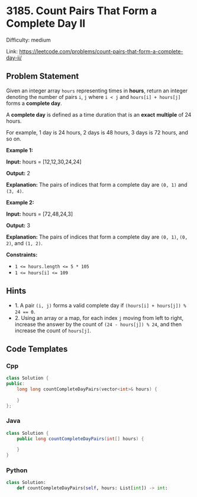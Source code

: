 # 3185. Count Pairs That Form a Complete Day II

Difficulty: medium

Link: https://leetcode.com/problems/count-pairs-that-form-a-complete-day-ii/

## Problem Statement

Given an integer array `hours` representing times in **hours**, return an integer denoting the number of pairs `i`, `j` where `i < j` and `hours[i] + hours[j]` forms a **complete day**.

A **complete day** is defined as a time duration that is an **exact** **multiple** of 24 hours.

For example, 1 day is 24 hours, 2 days is 48 hours, 3 days is 72 hours, and so on.

**Example 1:**

**Input:** hours \= \[12,12,30,24,24]

**Output:** 2

**Explanation:** The pairs of indices that form a complete day are `(0, 1)` and `(3, 4)`.

**Example 2:**

**Input:** hours \= \[72,48,24,3]

**Output:** 3

**Explanation:** The pairs of indices that form a complete day are `(0, 1)`, `(0, 2)`, and `(1, 2)`.

**Constraints:**

* `1 <= hours.length <= 5 * 105`
* `1 <= hours[i] <= 109`

## Hints

- 1\. A pair `(i, j)` forms a valid complete day if `(hours[i] + hours[j]) % 24 == 0`.
- 2\. Using an array or a map, for each index `j` moving from left to right, increase the answer by the count of `(24 - hours[j]) % 24`, and then increase the count of `hours[j]`.

## Code Templates

### Cpp
```cpp
class Solution {
public:
    long long countCompleteDayPairs(vector<int>& hours) {
        
    }
};
```

### Java
```java
class Solution {
    public long countCompleteDayPairs(int[] hours) {
        
    }
}
```

### Python
```python
class Solution:
    def countCompleteDayPairs(self, hours: List[int]) -> int:
        
```

